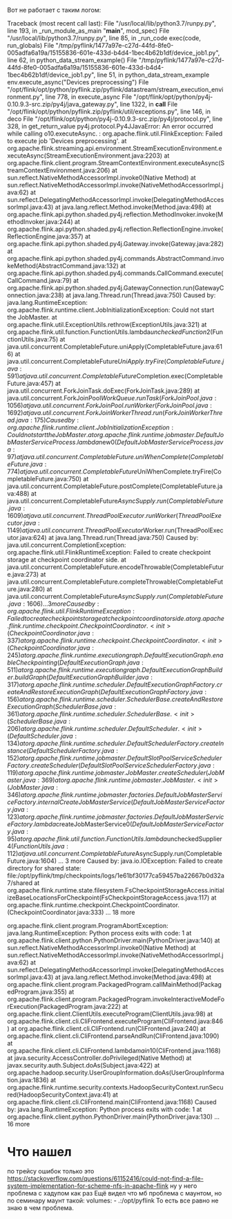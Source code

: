 Вот не работает с таким логом:

Traceback (most recent call last):
  File "/usr/local/lib/python3.7/runpy.py", line 193, in _run_module_as_main
    "__main__", mod_spec)
  File "/usr/local/lib/python3.7/runpy.py", line 85, in _run_code
    exec(code, run_globals)
  File "/tmp/pyflink/1477a97e-c27d-44fd-8fe0-005adfa6a19a/15155836-601e-433d-b4d4-1bec4b62b1df/device_job1.py", line 62, in <module>
    python_data_stream_example()
  File "/tmp/pyflink/1477a97e-c27d-44fd-8fe0-005adfa6a19a/15155836-601e-433d-b4d4-1bec4b62b1df/device_job1.py", line 51, in python_data_stream_example
    env.execute_async("Devices preprocessing")
  File "/opt/flink/opt/python/pyflink.zip/pyflink/datastream/stream_execution_environment.py", line 778, in execute_async
  File "/opt/flink/opt/python/py4j-0.10.9.3-src.zip/py4j/java_gateway.py", line 1322, in __call__
  File "/opt/flink/opt/python/pyflink.zip/pyflink/util/exceptions.py", line 146, in deco
  File "/opt/flink/opt/python/py4j-0.10.9.3-src.zip/py4j/protocol.py", line 328, in get_return_value
py4j.protocol.Py4JJavaError: An error occurred while calling o10.executeAsync.
: org.apache.flink.util.FlinkException: Failed to execute job 'Devices preprocessing'.
        at org.apache.flink.streaming.api.environment.StreamExecutionEnvironment.executeAsync(StreamExecutionEnvironment.java:2203)
        at org.apache.flink.client.program.StreamContextEnvironment.executeAsync(StreamContextEnvironment.java:206)
        at sun.reflect.NativeMethodAccessorImpl.invoke0(Native Method)
        at sun.reflect.NativeMethodAccessorImpl.invoke(NativeMethodAccessorImpl.java:62)
        at sun.reflect.DelegatingMethodAccessorImpl.invoke(DelegatingMethodAccessorImpl.java:43)
        at java.lang.reflect.Method.invoke(Method.java:498)
        at org.apache.flink.api.python.shaded.py4j.reflection.MethodInvoker.invoke(MethodInvoker.java:244)
        at org.apache.flink.api.python.shaded.py4j.reflection.ReflectionEngine.invoke(ReflectionEngine.java:357)
        at org.apache.flink.api.python.shaded.py4j.Gateway.invoke(Gateway.java:282)
        at org.apache.flink.api.python.shaded.py4j.commands.AbstractCommand.invokeMethod(AbstractCommand.java:132)
        at org.apache.flink.api.python.shaded.py4j.commands.CallCommand.execute(CallCommand.java:79)
        at org.apache.flink.api.python.shaded.py4j.GatewayConnection.run(GatewayConnection.java:238)
        at java.lang.Thread.run(Thread.java:750)
Caused by: java.lang.RuntimeException: org.apache.flink.runtime.client.JobInitializationException: Could not start the JobMaster.
        at org.apache.flink.util.ExceptionUtils.rethrow(ExceptionUtils.java:321)
        at org.apache.flink.util.function.FunctionUtils.lambda$uncheckedFunction$2(FunctionUtils.java:75)
        at java.util.concurrent.CompletableFuture.uniApply(CompletableFuture.java:616)
        at java.util.concurrent.CompletableFuture$UniApply.tryFire(CompletableFuture.java:591)
        at java.util.concurrent.CompletableFuture$Completion.exec(CompletableFuture.java:457)
        at java.util.concurrent.ForkJoinTask.doExec(ForkJoinTask.java:289)
        at java.util.concurrent.ForkJoinPool$WorkQueue.runTask(ForkJoinPool.java:1056)
        at java.util.concurrent.ForkJoinPool.runWorker(ForkJoinPool.java:1692)
        at java.util.concurrent.ForkJoinWorkerThread.run(ForkJoinWorkerThread.java:175)
Caused by: org.apache.flink.runtime.client.JobInitializationException: Could not start the JobMaster.
        at org.apache.flink.runtime.jobmaster.DefaultJobMasterServiceProcess.lambda$new$0(DefaultJobMasterServiceProcess.java:97)
        at java.util.concurrent.CompletableFuture.uniWhenComplete(CompletableFuture.java:774)
        at java.util.concurrent.CompletableFuture$UniWhenComplete.tryFire(CompletableFuture.java:750)
        at java.util.concurrent.CompletableFuture.postComplete(CompletableFuture.java:488)
        at java.util.concurrent.CompletableFuture$AsyncSupply.run(CompletableFuture.java:1609)
        at java.util.concurrent.ThreadPoolExecutor.runWorker(ThreadPoolExecutor.java:1149)
        at java.util.concurrent.ThreadPoolExecutor$Worker.run(ThreadPoolExecutor.java:624)
        at java.lang.Thread.run(Thread.java:750)
Caused by: java.util.concurrent.CompletionException: org.apache.flink.util.FlinkRuntimeException: Failed to create checkpoint storage at checkpoint coordinator side.
        at java.util.concurrent.CompletableFuture.encodeThrowable(CompletableFuture.java:273)
        at java.util.concurrent.CompletableFuture.completeThrowable(CompletableFuture.java:280)
        at java.util.concurrent.CompletableFuture$AsyncSupply.run(CompletableFuture.java:1606)
        ... 3 more
Caused by: org.apache.flink.util.FlinkRuntimeException: Failed to create checkpoint storage at checkpoint coordinator side.
        at org.apache.flink.runtime.checkpoint.CheckpointCoordinator.<init>(CheckpointCoordinator.java:337)
        at org.apache.flink.runtime.checkpoint.CheckpointCoordinator.<init>(CheckpointCoordinator.java:245)
        at org.apache.flink.runtime.executiongraph.DefaultExecutionGraph.enableCheckpointing(DefaultExecutionGraph.java:511)
        at org.apache.flink.runtime.executiongraph.DefaultExecutionGraphBuilder.buildGraph(DefaultExecutionGraphBuilder.java:317)
        at org.apache.flink.runtime.scheduler.DefaultExecutionGraphFactory.createAndRestoreExecutionGraph(DefaultExecutionGraphFactory.java:156)
        at org.apache.flink.runtime.scheduler.SchedulerBase.createAndRestoreExecutionGraph(SchedulerBase.java:361)
        at org.apache.flink.runtime.scheduler.SchedulerBase.<init>(SchedulerBase.java:206)
        at org.apache.flink.runtime.scheduler.DefaultScheduler.<init>(DefaultScheduler.java:134)
        at org.apache.flink.runtime.scheduler.DefaultSchedulerFactory.createInstance(DefaultSchedulerFactory.java:152)
        at org.apache.flink.runtime.jobmaster.DefaultSlotPoolServiceSchedulerFactory.createScheduler(DefaultSlotPoolServiceSchedulerFactory.java:119)
        at org.apache.flink.runtime.jobmaster.JobMaster.createScheduler(JobMaster.java:369)
        at org.apache.flink.runtime.jobmaster.JobMaster.<init>(JobMaster.java:346)
        at org.apache.flink.runtime.jobmaster.factories.DefaultJobMasterServiceFactory.internalCreateJobMasterService(DefaultJobMasterServiceFactory.java:123)
        at org.apache.flink.runtime.jobmaster.factories.DefaultJobMasterServiceFactory.lambda$createJobMasterService$0(DefaultJobMasterServiceFactory.java:95)
        at org.apache.flink.util.function.FunctionUtils.lambda$uncheckedSupplier$4(FunctionUtils.java:112)
        at java.util.concurrent.CompletableFuture$AsyncSupply.run(CompletableFuture.java:1604)
        ... 3 more
Caused by: java.io.IOException: Failed to create directory for shared state: file:/opt/pyflink/tmp/checkpoints/logs/1e61bf30177ca59457ba22667b0d32a7/shared
        at org.apache.flink.runtime.state.filesystem.FsCheckpointStorageAccess.initializeBaseLocationsForCheckpoint(FsCheckpointStorageAccess.java:117)
        at org.apache.flink.runtime.checkpoint.CheckpointCoordinator.<init>(CheckpointCoordinator.java:333)
        ... 18 more

org.apache.flink.client.program.ProgramAbortException: java.lang.RuntimeException: Python process exits with code: 1
        at org.apache.flink.client.python.PythonDriver.main(PythonDriver.java:140)
        at sun.reflect.NativeMethodAccessorImpl.invoke0(Native Method)
        at sun.reflect.NativeMethodAccessorImpl.invoke(NativeMethodAccessorImpl.java:62)
        at sun.reflect.DelegatingMethodAccessorImpl.invoke(DelegatingMethodAccessorImpl.java:43)
        at java.lang.reflect.Method.invoke(Method.java:498)
        at org.apache.flink.client.program.PackagedProgram.callMainMethod(PackagedProgram.java:355)
        at org.apache.flink.client.program.PackagedProgram.invokeInteractiveModeForExecution(PackagedProgram.java:222)
        at org.apache.flink.client.ClientUtils.executeProgram(ClientUtils.java:98)
        at org.apache.flink.client.cli.CliFrontend.executeProgram(CliFrontend.java:846)
        at org.apache.flink.client.cli.CliFrontend.run(CliFrontend.java:240)
        at org.apache.flink.client.cli.CliFrontend.parseAndRun(CliFrontend.java:1090)
        at org.apache.flink.client.cli.CliFrontend.lambda$main$10(CliFrontend.java:1168)
        at java.security.AccessController.doPrivileged(Native Method)
        at javax.security.auth.Subject.doAs(Subject.java:422)
        at org.apache.hadoop.security.UserGroupInformation.doAs(UserGroupInformation.java:1836)
        at org.apache.flink.runtime.security.contexts.HadoopSecurityContext.runSecured(HadoopSecurityContext.java:41)
        at org.apache.flink.client.cli.CliFrontend.main(CliFrontend.java:1168)
Caused by: java.lang.RuntimeException: Python process exits with code: 1
        at org.apache.flink.client.python.PythonDriver.main(PythonDriver.java:130)
        ... 16 more




# Что нашел

по трейсу ошибок только это https://stackoverflow.com/questions/61152416/could-not-find-a-file-system-implementation-for-scheme-nfs-in-apache-flink
ну у него проблема с хадупом как раз
Ещё видел что мб проблема с маунтом, но по семинару маунт такой:
    volumes:
    - .:/opt/pyflink
То есть все равно не знаю в чем проблема.